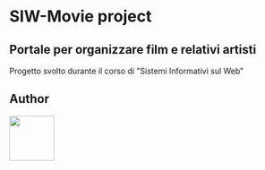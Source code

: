 # SIW-Movie project
## Portale per organizzare film e relativi artisti
Progetto svolto durante il corso di "Sistemi Informativi sul Web"

## Author
<a href="https://github.com/Chiodoo">
  <img src="https://avatars.githubusercontent.com/u/167012156?v=4" width="80">
</a>